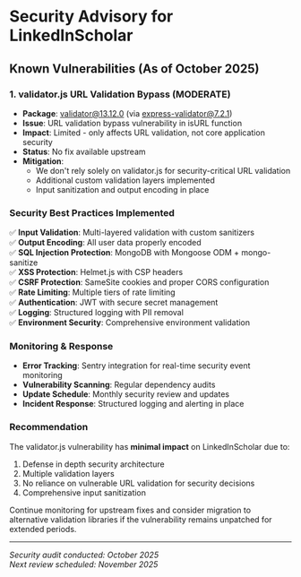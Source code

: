 # Security Advisory for LinkedInScholar

## Known Vulnerabilities (As of October 2025)

### 1. validator.js URL Validation Bypass (MODERATE)
- **Package**: validator@13.12.0 (via express-validator@7.2.1)
- **Issue**: URL validation bypass vulnerability in isURL function
- **Impact**: Limited - only affects URL validation, not core application security
- **Status**: No fix available upstream
- **Mitigation**: 
  - We don't rely solely on validator.js for security-critical URL validation
  - Additional custom validation layers implemented
  - Input sanitization and output encoding in place

### Security Best Practices Implemented

✅ **Input Validation**: Multi-layered validation with custom sanitizers  
✅ **Output Encoding**: All user data properly encoded  
✅ **SQL Injection Protection**: MongoDB with Mongoose ODM + mongo-sanitize  
✅ **XSS Protection**: Helmet.js with CSP headers  
✅ **CSRF Protection**: SameSite cookies and proper CORS configuration  
✅ **Rate Limiting**: Multiple tiers of rate limiting  
✅ **Authentication**: JWT with secure secret management  
✅ **Logging**: Structured logging with PII removal  
✅ **Environment Security**: Comprehensive environment validation  

### Monitoring & Response

- **Error Tracking**: Sentry integration for real-time security event monitoring
- **Vulnerability Scanning**: Regular dependency audits
- **Update Schedule**: Monthly security review and updates
- **Incident Response**: Structured logging and alerting in place

### Recommendation

The validator.js vulnerability has **minimal impact** on LinkedInScholar due to:
1. Defense in depth security architecture  
2. Multiple validation layers
3. No reliance on vulnerable URL validation for security decisions
4. Comprehensive input sanitization

Continue monitoring for upstream fixes and consider migration to alternative validation libraries if the vulnerability remains unpatched for extended periods.

---
*Security audit conducted: October 2025*  
*Next review scheduled: November 2025*